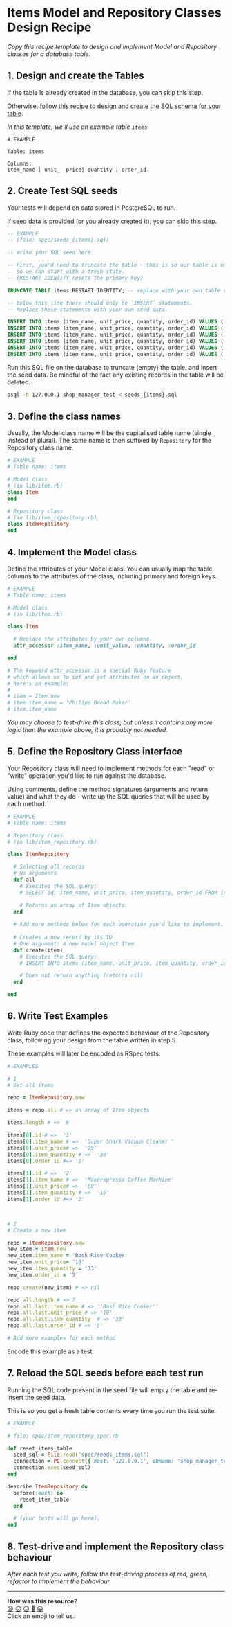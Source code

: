 # Items Model and Repository Classes Design Recipe

_Copy this recipe template to design and implement Model and Repository classes for a database table._

## 1. Design and create the Tables

If the table is already created in the database, you can skip this step.

Otherwise, [follow this recipe to design and create the SQL schema for your table](./single_table_design_recipe_template.md).

*In this template, we'll use an example table `items`*

```
# EXAMPLE

Table: items

Columns:
item_name | unit_  price| quantity | order_id

```

## 2. Create Test SQL seeds

Your tests will depend on data stored in PostgreSQL to run.

If seed data is provided (or you already created it), you can skip this step.

```sql
-- EXAMPLE
-- (file: spec/seeds_{items}.sql)

-- Write your SQL seed here. 

-- First, you'd need to truncate the table - this is so our table is emptied between each test run,
-- so we can start with a fresh state.
-- (RESTART IDENTITY resets the primary key)

TRUNCATE TABLE items RESTART IDENTITY; -- replace with your own table name.

-- Below this line there should only be `INSERT` statements.
-- Replace these statements with your own seed data.

INSERT INTO items (item_name, unit_price, quantity, order_id) VALUES ('Super Shark Vacuum Cleaner', '99', '30', '001');
INSERT INTO items (item_name, unit_price, quantity, order_id) VALUES ('Makerspresso Coffee Machine', '69', '15','002');
INSERT INTO items (item_name, unit_price, quantity, order_id) VALUES ('Bush Smart HD TV', '75', '10', '003');
INSERT INTO items (item_name, unit_price, quantity, order_id) VALUES ('Bosh Food Processor', '60', '20', '004');
INSERT INTO items (item_name, unit_price, quantity, order_id) VALUES ('Nutribullet Juicer', '80', '30', '001');
INSERT INTO items (item_name, unit_price, quantity, order_id) VALUES ('Bush Smart HD TV', '75', '10', '001');

```

Run this SQL file on the database to truncate (empty) the table, and insert the seed data. Be mindful of the fact any existing records in the table will be deleted.

```bash
psql -h 127.0.0.1 shop_manager_test < seeds_{items}.sql
```

## 3. Define the class names

Usually, the Model class name will be the capitalised table name (single instead of plural). The same name is then suffixed by `Repository` for the Repository class name.

```ruby
# EXAMPLE
# Table name: items

# Model class
# (in lib/item.rb)
class Item
end

# Repository class
# (in lib/item_repository.rb)
class ItemRepository
end
```

## 4. Implement the Model class

Define the attributes of your Model class. You can usually map the table columns to the attributes of the class, including primary and foreign keys.

```ruby
# EXAMPLE
# Table name: items

# Model class
# (in lib/item.rb)

class Item

  # Replace the attributes by your own columns.
  attr_accessor :item_name, :unit_value, :quantity, :order_id 

end

# The keyword attr_accessor is a special Ruby feature
# which allows us to set and get attributes on an object,
# here's an example:
#
# item = Item.new
# item.item_name = 'Philips Bread Maker'
# item.item_name 
```

*You may choose to test-drive this class, but unless it contains any more logic than the example above, it is probably not needed.*

## 5. Define the Repository Class interface

Your Repository class will need to implement methods for each "read" or "write" operation you'd like to run against the database.

Using comments, define the method signatures (arguments and return value) and what they do - write up the SQL queries that will be used by each method.

```ruby
# EXAMPLE
# Table name: items

# Repository class
# (in lib/item_repository.rb)

class ItemRepository

  # Selecting all records
  # No arguments
  def all
    # Executes the SQL query: 
    # SELECT id, item_name, unit_price, item_quantity, order_id FROM items;

    # Returns an array of Item objects.
  end
 
  # Add more methods below for each operation you'd like to implement.
  
  # Creates a new record by its ID
  # One argument: a new model object Item
  def create(item)
    # Executes the SQL query:
    # INSERT INTO items (item_name, unit_price, item_quantity, order_id)  VALUES ($1, $2, $3, $4);

    # Does not return anything (returns nil)
  end

end
```

## 6. Write Test Examples

Write Ruby code that defines the expected behaviour of the Repository class, following your design from the table written in step 5.

These examples will later be encoded as RSpec tests.

```ruby
# EXAMPLES

# 1
# Get all items

repo = ItemRepository.new

items = repo.all # => an array of Item objects

items.length # =>  6

items[0].id # =>  '1'
items[0].item_name # =>  'Super Shark Vacuum Cleaner '
items[0].unit_price# =>  '99'
items[0].item_quantity # =>  '30'
items[0].order_id #=> '1'

items[1].id # =>  '2'
items[1].item_name # =>  'Makerspresso Coffee Machine'
items[1].unit_price# =>  '69'
items[1].item_quantity # =>  '15'
items[1].order_id #=> '2'



# 2
# Create a new item

repo = ItemRepository.new
new_item = Item.new
new_item.item_name = 'Bosh Rice Cooker'
new_item.unit_price= '10'
new_item.item_quantity = '33'
new_item.order_id = '5'

repo.create(new_item) # => nil

repo.all.length # => 7
repo.all.last.item_name # => ''Bosh Rice Cooker''
repo.all.last.unit_price # => '10'
repo.all.last.item_quantity  # => '33'
repo.all.last.order_id # => '5'

# Add more examples for each method
```

Encode this example as a test.

## 7. Reload the SQL seeds before each test run

Running the SQL code present in the seed file will empty the table and re-insert the seed data.

This is so you get a fresh table contents every time you run the test suite.

```ruby
# EXAMPLE

# file: spec/item_repository_spec.rb

def reset_items_table
  seed_sql = File.read('spec/seeds_items.sql')
  connection = PG.connect({ host: '127.0.0.1', dbname: 'shop_manager_test' })
  connection.exec(seed_sql)
end

describe ItemRepository do
  before(:each) do 
    reset_item_table
  end

  # (your tests will go here).
end
```

## 8. Test-drive and implement the Repository class behaviour

_After each test you write, follow the test-driving process of red, green, refactor to implement the behaviour._

<!-- BEGIN GENERATED SECTION DO NOT EDIT -->

---

**How was this resource?**  
[😫](https://airtable.com/shrUJ3t7KLMqVRFKR?prefill_Repository=makersacademy%2Fdatabases&prefill_File=resources%2Frepository_class_recipe_template.md&prefill_Sentiment=😫) [😕](https://airtable.com/shrUJ3t7KLMqVRFKR?prefill_Repository=makersacademy%2Fdatabases&prefill_File=resources%2Frepository_class_recipe_template.md&prefill_Sentiment=😕) [😐](https://airtable.com/shrUJ3t7KLMqVRFKR?prefill_Repository=makersacademy%2Fdatabases&prefill_File=resources%2Frepository_class_recipe_template.md&prefill_Sentiment=😐) [🙂](https://airtable.com/shrUJ3t7KLMqVRFKR?prefill_Repository=makersacademy%2Fdatabases&prefill_File=resources%2Frepository_class_recipe_template.md&prefill_Sentiment=🙂) [😀](https://airtable.com/shrUJ3t7KLMqVRFKR?prefill_Repository=makersacademy%2Fdatabases&prefill_File=resources%2Frepository_class_recipe_template.md&prefill_Sentiment=😀)  
Click an emoji to tell us.

<!-- END GENERATED SECTION DO NOT EDIT -->